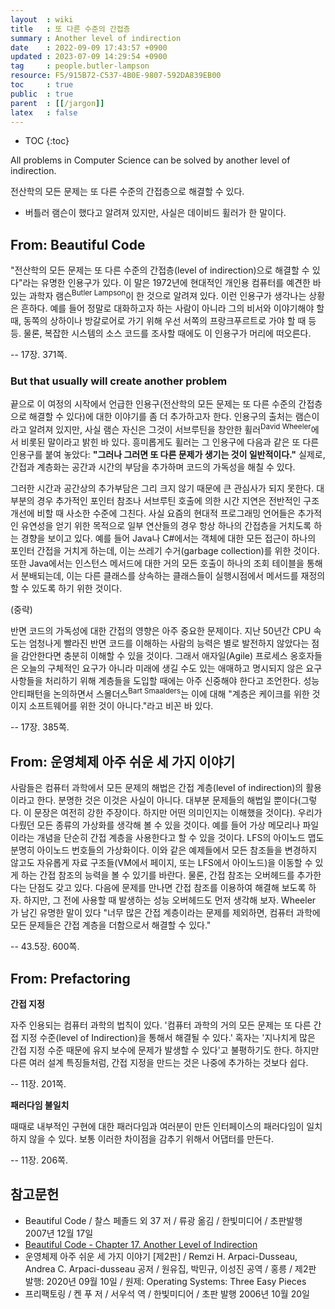```yaml
---
layout  : wiki
title   : 또 다른 수준의 간접층
summary : Another level of indirection
date    : 2022-09-09 17:43:57 +0900
updated : 2023-07-09 14:29:54 +0900
tag     : people.butler-lampson
resource: F5/915B72-C537-4B0E-9807-592DA839EB00
toc     : true
public  : true
parent  : [[/jargon]]
latex   : false
---
```

* TOC
{:toc}

>
All problems in Computer Science can be solved by another level of indirection.
>
전산학의 모든 문제는 또 다른 수준의 간접층으로 해결할 수 있다.

- 버틀러 램슨이 했다고 알려져 있지만, 사실은 데이비드 휠러가 한 말이다.

## From: Beautiful Code

>
"전산학의 모든 문제는 또 다른 수준의 간접층(level of indirection)으로 해결할 수 있다"라는 유명한 인용구가 있다.
이 말은 1972년에 현대적인 개인용 컴퓨터를 예견한 바 있는 과학자 램슨<sup>Butler Lampson</sup>이 한 것으로 알려져 있다.
이런 인용구가 생각나는 상황은 흔하다.
예를 들어 정말로 대화하고자 하는 사람이 아니라 그의 비서와 이야기해야 할 때, 동쪽의 상하이나 방갈로어로 가기 위해 우선 서쪽의 프랑크푸르트로 가야 할 때 등등.
물론, 복잡한 시스템의 소스 코드를 조사할 때에도 이 인용구가 머리에 떠오른다.
>
-- 17장. 371쪽.

<span/>

### But that usually will create another problem

>
끝으로 이 여정의 시작에서 언급한 인용구(전산학의 모든 문제는 또 다른 수준의 간접층으로 해결할 수 있다)에 대한 이야기를 좀 더 추가하고자 한다.
인용구의 출처는 램슨이라고 알려져 있지만, 사실 램슨 자신은 그것이 서브루틴을 창안한 휠러<sup>David Wheeler</sup>에서 비롯된 말이라고 밝힌 바 있다.
흥미롭게도 휠러는 그 인용구에 다음과 같은 또 다른 인용구를 붙여 놓았다: **"그러나 그러면 또 다른 문제가 생기는 것이 일반적이다."** 실제로, 간접과 계층화는 공간과 시간의 부담을 추가하며 코드의 가독성을 해칠 수 있다.
>
그러한 시간과 공간상의 추가부담은 그리 크지 않기 때문에 큰 관심사가 되지 못한다.
대부분의 경우 추가적인 포인터 참조나 서브루틴 호출에 의한 시간 지연은 전반적인 구조 개선에 비할 때 사소한 수준에 그친다.
사실 요즘의 현대적 프로그래밍 언어들은 추가적인 유연성을 얻기 위한 목적으로 일부 연산들의 경우 항상 하나의 간접층을 거치도록 하는 경향을 보이고 있다.
예를 들어 Java나 C#에서는 객체에 대한 모든 접근이 하나의 포인터 간접을 거치게 하는데, 이는 쓰레기 수거(garbage collection)를 위한 것이다.
또한 Java에서는 인스턴스 메서드에 대한 거의 모든 호출이 하나의 조회 테이블을 통해서 분배되는데, 이는 다른 클래스를 상속하는 클래스들이 실행시점에서 메서드를 재정의할 수 있도록 하기 위한 것이다.
>
(중략)
>
반면 코드의 가독성에 대한 간접의 영향은 아주 중요한 문제이다.
지난 50년간 CPU 속도는 엄청나게 빨라진 반면 코드를 이해하는 사람의 능력은 별로 발전하지 않았다는 점을 감안한다면 충분히 이해할 수 있을 것이다.
그래서 애자일(Agile) 프로세스 옹호자들은 오늘의 구체적인 요구가 아니라 미래에 생길 수도 있는 애매하고 명시되지 않은 요구사항들을 처리하기 위해 계층들을 도입할 때에는 아주 신중해야 한다고 조언한다.
성능 안티패턴을 논의하면서 스몰더스<sup>Bart Smaalders</sup>는 이에 대해 "계층은 케이크를 위한 것이지 소프트웨어를 위한 것이 아니다."라고 비꼰 바 있다.
>
-- 17장. 385쪽.

## From: 운영체제 아주 쉬운 세 가지 이야기

>
사람들은 컴퓨터 과학에서 모든 문제의 해법은 간접 계층(level of indirection)의 활용이라고 한다.
분명한 것은 이것은 사실이 아니다.
대부분 문제들의 해법일 뿐이다(그렇다. 이 문장은 여전히 강한 주장이다. 하지만 어떤 의미인지는 이해했을 것이다).
우리가 다뤘던 모든 종류의 가상화를 생각해 볼 수 있을 것이다.
예를 들어 가상 메모리나 파일이라는 개념을 단순히 간접 계층을 사용한다고 할 수 있을 것이다.
LFS의 아이노드 맵도 분명히 아이노드 번호들의 가상화이다.
이와 같은 예제들에서 모든 참조들을 변경하지 않고도 자유롭게 자료 구조들(VM에서 페이지, 또는 LFS에서 아이노드)을 이동할 수 있게 하는 간접 참조의 능력을 볼 수 있기를 바란다.
물론, 간접 참조는 오버헤드를 추가한다는 단점도 갖고 있다.
다음에 문제를 만나면 간접 참조를 이용하여 해결해 보도록 하자.
하지만, 그 전에 사용할 때 발생하는 성능 오버헤드도 먼저 생각해 보자.
Wheeler 가 남긴 유명한 말이 있다 "너무 많은 간접 계층이라는 문제를 제외하면, 컴퓨터 과학에 모든 문제들은 간접 계층을 더함으로서 해결할 수 있다."
>
-- 43.5장. 600쪽.

## From: Prefactoring

>
**간접 지정**
>
자주 인용되는 컴퓨터 과학의 법칙이 있다.
'컴퓨터 과학의 거의 모든 문제는 또 다른 간접 지정 수준(level of Indirection)을 통해서 해결될 수 있다.'
혹자는 '지나치게 많은 간접 지정 수준 때문에 유지 보수에 문제가 발생할 수 있다'고 불평하기도 한다.
하지만 다른 여러 설계 특징들처럼, 간접 지정을 만드는 것은 나중에 추가하는 것보다 쉽다.
>
-- 11장. 201쪽.

<span/>

>
**패러다임 불일치**
>
때때로 내부적인 구현에 대한 패러다임과 여러분이 만든 인터페이스의 패러다임이 일치하지 않을 수 있다.
보통 이러한 차이점을 감추기 위해서 어댑터를 만든다.
>
-- 11장. 206쪽.

## 참고문헌

- Beautiful Code / 찰스 페졸드 외 37 저 / 류광 옮김 / 한빛미디어 / 초판발행 2007년 12월 17일
- [Beautiful Code - Chapter 17. Another Level of Indirection]( https://www2.dmst.aueb.gr/dds/pubs/inbook/beautiful_code/html/Spi07g.html )
- 운영체제 아주 쉬운 세 가지 이야기 [제2판] / Remzi H. Arpaci-Dusseau, Andrea C. Arpaci-dusseau 공저 / 원유집, 박민규, 이성진 공역 / 홍릉 / 제2판 발행: 2020년 09월 10일 / 원제: Operating Systems: Three Easy Pieces
- 프리팩토링 / 켄 푸 저 / 서우석 역 / 한빛미디어 / 초판 발행 2006년 10월 20일
